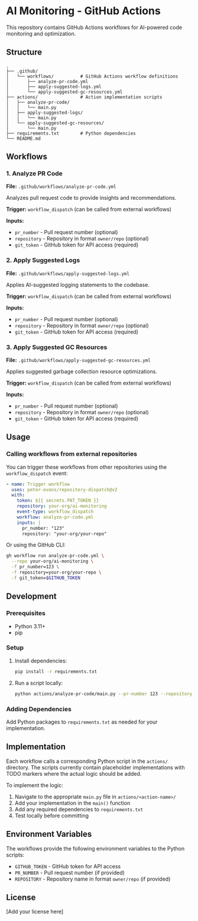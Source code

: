 # AI Monitoring - GitHub Actions

This repository contains GitHub Actions workflows for AI-powered code monitoring and optimization.

## Structure

```
.
├── .github/
│   └── workflows/          # GitHub Actions workflow definitions
│       ├── analyze-pr-code.yml
│       ├── apply-suggested-logs.yml
│       └── apply-suggested-gc-resources.yml
├── actions/                # Action implementation scripts
│   ├── analyze-pr-code/
│   │   └── main.py
│   ├── apply-suggested-logs/
│   │   └── main.py
│   └── apply-suggested-gc-resources/
│       └── main.py
├── requirements.txt        # Python dependencies
└── README.md
```

## Workflows

### 1. Analyze PR Code

**File:** `.github/workflows/analyze-pr-code.yml`

Analyzes pull request code to provide insights and recommendations.

**Trigger:** `workflow_dispatch` (can be called from external workflows)

**Inputs:**
- `pr_number` - Pull request number (optional)
- `repository` - Repository in format `owner/repo` (optional)
- `git_token` - GitHub token for API access (required)

### 2. Apply Suggested Logs

**File:** `.github/workflows/apply-suggested-logs.yml`

Applies AI-suggested logging statements to the codebase.

**Trigger:** `workflow_dispatch` (can be called from external workflows)

**Inputs:**
- `pr_number` - Pull request number (optional)
- `repository` - Repository in format `owner/repo` (optional)
- `git_token` - GitHub token for API access (required)

### 3. Apply Suggested GC Resources

**File:** `.github/workflows/apply-suggested-gc-resources.yml`

Applies suggested garbage collection resource optimizations.

**Trigger:** `workflow_dispatch` (can be called from external workflows)

**Inputs:**
- `pr_number` - Pull request number (optional)
- `repository` - Repository in format `owner/repo` (optional)
- `git_token` - GitHub token for API access (required)

## Usage

### Calling workflows from external repositories

You can trigger these workflows from other repositories using the `workflow_dispatch` event:

```yaml
- name: Trigger workflow
  uses: peter-evans/repository-dispatch@v2
  with:
    token: ${{ secrets.PAT_TOKEN }}
    repository: your-org/ai-monitoring
    event-type: workflow_dispatch
    workflow: analyze-pr-code.yml
    inputs: |
      pr_number: "123"
      repository: "your-org/your-repo"
```

Or using the GitHub CLI:

```bash
gh workflow run analyze-pr-code.yml \
  --repo your-org/ai-monitoring \
  -f pr_number=123 \
  -f repository=your-org/your-repo \
  -f git_token=$GITHUB_TOKEN
```

## Development

### Prerequisites

- Python 3.11+
- pip

### Setup

1. Install dependencies:
   ```bash
   pip install -r requirements.txt
   ```

2. Run a script locally:
   ```bash
   python actions/analyze-pr-code/main.py --pr-number 123 --repository owner/repo
   ```

### Adding Dependencies

Add Python packages to `requirements.txt` as needed for your implementation.

## Implementation

Each workflow calls a corresponding Python script in the `actions/` directory. The scripts currently contain placeholder implementations with TODO markers where the actual logic should be added.

To implement the logic:

1. Navigate to the appropriate `main.py` file in `actions/<action-name>/`
2. Add your implementation in the `main()` function
3. Add any required dependencies to `requirements.txt`
4. Test locally before committing

## Environment Variables

The workflows provide the following environment variables to the Python scripts:

- `GITHUB_TOKEN` - GitHub token for API access
- `PR_NUMBER` - Pull request number (if provided)
- `REPOSITORY` - Repository name in format `owner/repo` (if provided)

## License

[Add your license here]

